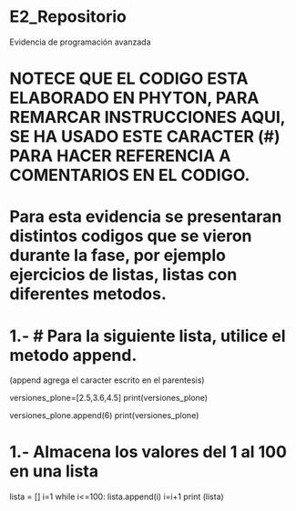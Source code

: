 # E2_Repositorio
Evidencia de programación avanzada 
# NOTECE QUE EL CODIGO ESTA ELABORADO EN PHYTON, PARA REMARCAR INSTRUCCIONES AQUI, SE HA USADO ESTE CARACTER (#) PARA HACER REFERENCIA A COMENTARIOS EN EL CODIGO.

# Para esta evidencia se presentaran distintos codigos que se vieron durante la fase, por ejemplo ejercicios de listas, listas con diferentes metodos.

# 1.- # Para la siguiente lista, utilice el metodo append.
(append agrega el caracter escrito en el parentesis)

versiones_plone=[2.5,3.6,4.5]
print(versiones_plone)

versiones_plone.append(6)
print(versiones_plone)


# 1.- Almacena los valores del 1 al 100 en una lista
lista = []
i=1
while i<=100:
    lista.append(i)
    i=i+1
print (lista)


